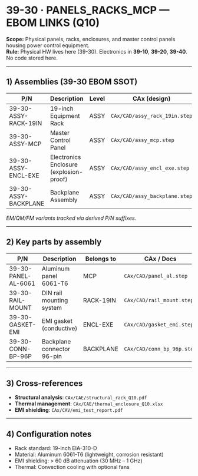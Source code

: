 # 39-30 · PANELS_RACKS_MCP — EBOM LINKS (Q10)

**Scope:** Physical panels, racks, enclosures, and master control panels housing power control equipment.  
**Rule:** Physical HW lives here (39-30). Electronics in **39-10**, **39-20**, **39-40**. No code stored here.

---

## 1) Assemblies (39-30 EBOM SSOT)
| P/N                    | Description                                  | Level | CAx (design)                          | Status |
|------------------------|----------------------------------------------|-------|---------------------------------------|--------|
| 39-30-ASSY-RACK-19IN   | 19-inch Equipment Rack                       | ASSY  | `CAx/CAD/assy_rack_19in.step`         | REL    |
| 39-30-ASSY-MCP         | Master Control Panel                         | ASSY  | `CAx/CAD/assy_mcp.step`               | REL    |
| 39-30-ASSY-ENCL-EXE    | Electronics Enclosure (explosion-proof)      | ASSY  | `CAx/CAD/assy_encl_exe.step`          | RVW    |
| 39-30-ASSY-BACKPLANE   | Backplane Assembly                           | ASSY  | `CAx/CAD/assy_backplane.step`         | REL    |

*EM/QM/FM variants tracked via derived P/N suffixes.*

---

## 2) Key parts by assembly
| P/N                     | Description                           | Belongs to        | CAx / Docs                         | Note |
|-------------------------|---------------------------------------|-------------------|------------------------------------|------|
| 39-30-PANEL-AL-6061     | Aluminum panel 6061-T6                | MCP               | `CAx/CAD/panel_al.step`            | Anodized finish |
| 39-30-RAIL-MOUNT        | DIN rail mounting system              | RACK-19IN         | `CAx/CAD/rail_mount.step`          | 35mm DIN rail   |
| 39-30-GASKET-EMI        | EMI gasket (conductive)               | ENCL-EXE          | `CAx/CAD/gasket_emi.step`          | Shielding >60dB |
| 39-30-CONN-BP-96P       | Backplane connector 96-pin            | BACKPLANE         | `CAx/CAD/conn_bp_96p.step`         | High-density    |

---

## 3) Cross-references
- **Structural analysis**: `CAx/CAE/structural_rack_Q10.pdf`
- **Thermal management**: `CAx/CAE/thermal_enclosure_Q10.xlsx`
- **EMI shielding**: `CAx/CAV/emi_test_report.pdf`

---

## 4) Configuration notes
- Rack standard: 19-inch EIA-310-D
- Material: Aluminum 6061-T6 (lightweight, corrosion resistant)
- EMI shielding: > 60 dB attenuation (30 MHz – 1 GHz)
- Thermal: Convection cooling with optional fans
